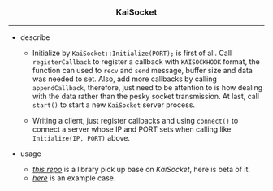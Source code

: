 <h3 align = "center">KaiSocket</h3>

---
* describe
  * Initialize by `KaiSocket::Initialize(PORT);` is first of all. Call `registerCallback` to register a callback with `KAISOCKHOOK` format, the function can used to `recv` and `send` message, buffer size and data was needed to set. Also, add more callbacks by calling `appendCallback`, therefore, just need to be attention to is how dealing with the data rather than the pesky socket transmission. At last, call `start()` to start a new `KaiSocket` server process.

  * Writing a client, just register callbacks and using `connect()` to connect a server whose IP and PORT sets when calling like `Initialize(IP, PORT)` above.

* usage
  * [*this repo*](https://github.com/tsymiar/scadup) is a library pick up base on _KaiSocket_, here is beta of it.
  * [*here*](https://github.com/tsymiar/MyAutomatic/blob/auto-dev/LinxSrvc/IM/KaiTest.cpp) is an example case.
